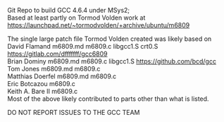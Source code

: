 Git Repo to build GCC 4.6.4 under MSys2; <br>
Based at least partly on Tormod Volden work at
https://launchpad.net/~tormodvolden/+archive/ubuntu/m6809

The single large patch file Tormod Volden created was likely based on <br>
  David Flamand     m6809.md  m6809.c libgcc1.S crt0.S  https://gitlab.com/dfffffff/gcc6809 <br>
  Brian Dominy      m6809.md  m6809.c libgcc1.S         https://github.com/bcd/gcc <br>
  Tom Jones         m6809.md  m6809.c <br>
  Matthias Doerfel  m6809.md  m6809.c <br>
  Eric Botcazou               m6809.c <br>
  Keith A. Bare II            m6809.c <br>
Most of the above likely contributed to parts other than what is listed. <br>

DO NOT REPORT ISSUES TO THE GCC TEAM
